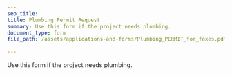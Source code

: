 ```yaml
---
seo_title: 
title: Plumbing Permit Request
summary: Use this form if the project needs plumbing.
document_type: form
file_path: /assets/applications-and-forms/Plumbing_PERMIT_for_faxes.pdf

---
```

Use this form if the project needs plumbing. 
